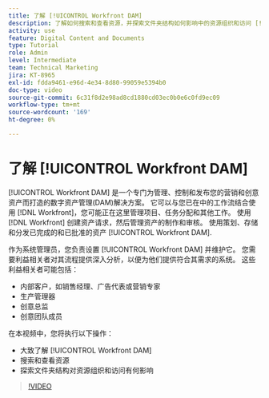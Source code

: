 ```yaml
---
title: 了解 [!UICONTROL Workfront DAM]
description: 了解如何搜索和查看资源，并探索文件夹结构如何影响中的资源组织和访问 [!UICONTROL Workfront DAM].
activity: use
feature: Digital Content and Documents
type: Tutorial
role: Admin
level: Intermediate
team: Technical Marketing
jira: KT-8965
exl-id: fdda9461-e96d-4e34-8d80-99059e5394b0
doc-type: video
source-git-commit: 6c31f8d2e98ad8cd1880cd03ec0b0e6c0fd9ec09
workflow-type: tm+mt
source-wordcount: '169'
ht-degree: 0%

---
```


# 了解 [!UICONTROL Workfront DAM]

[!UICONTROL Workfront DAM] 是一个专门为管理、控制和发布您的营销和创意资产而打造的数字资产管理(DAM)解决方案。 它可以与您已在中的工作流结合使用 [!DNL Workfront]，您可能正在这里管理项目、任务分配和其他工作。 使用 [!DNL Workfront] 创建资产请求，然后管理资产的制作和审核。 使用策划、存储和分发已完成的和已批准的资产 [!UICONTROL Workfront DAM].


作为系统管理员，您负责设置 [!UICONTROL Workfront DAM] 并维护它。 您需要利益相关者对其流程提供深入分析，以便为他们提供符合其需求的系统。 这些利益相关者可能包括：

* 内部客户，如销售经理、广告代表或营销专家
* 生产管理器
* 创意总监
* 创意团队成员

在本视频中，您将执行以下操作：

* 大致了解 [!UICONTROL Workfront DAM]
* 搜索和查看资源
* 探索文件夹结构对资源组织和访问有何影响

>[!VIDEO](https://video.tv.adobe.com/v/335228/?quality=12&learn=on)
